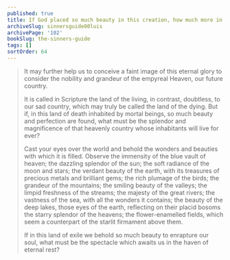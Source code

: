 ```yaml
---
published: true
title: If God placed so much beauty in this creation, how much more in Heaven?
archiveSlug: sinnersguide00luis
archivePage: '102'
bookSlug: the-sinners-guide
tags: []
sortOrder: 64
---
```


> It may further help us to conceive a faint image of this eternal glory to consider the nobility and grandeur of the empyreal Heaven, our future country.
> 
> It is called in Scripture the land of the living, in contrast, doubtless, to our sad country, which may truly be called the land of the dying. But if, in this land of death inhabited by mortal beings, so much beauty and perfection are found, what must be the splendor and magnificence of that heavenly country whose inhabitants will live for ever?
> 
> Cast your eyes over the world and behold the wonders and beauties with which it is filled. Observe the immensity of the blue vault of heaven; the dazzling splendor of the sun; the soft radiance of the moon and stars; the verdant beauty of the earth, with its treasures of precious metals and brilliant gems; the rich plumage of the birds; the grandeur of the mountains; the smiling beauty of the valleys; the limpid freshness of the streams; the majesty of the great rivers; the vastness of the sea, with all the wonders it contains; the beauty of the deep lakes, those eyes of the earth, reflecting on their placid bosoms the starry splendor of the heavens; the flower-enamelled fields, which seem a counterpart of the starlit firmament above them.
> 
> If in this land of exile we behold so much beauty to enrapture our soul, what must be the spectacle which awaits us in the haven of eternal rest?
